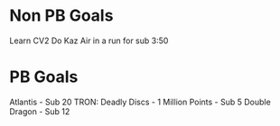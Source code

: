 Non PB Goals
============
Learn CV2
Do Kaz Air in a run for sub 3:50

PB Goals
========
Atlantis - Sub 20
TRON: Deadly Discs - 1 Million Points - Sub 5
Double Dragon - Sub 12

